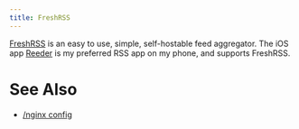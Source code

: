 ```yaml
---
title: FreshRSS
---
```


[FreshRSS](https://www.freshrss.org/) is an easy to use, simple, self-hostable feed aggregator. The iOS app [Reeder](https://www.reederapp.com/) is my preferred RSS app on my phone, and supports FreshRSS.

# See Also

* [/nginx config](/Self_Hosting/FreshRSS/Nginx_config)